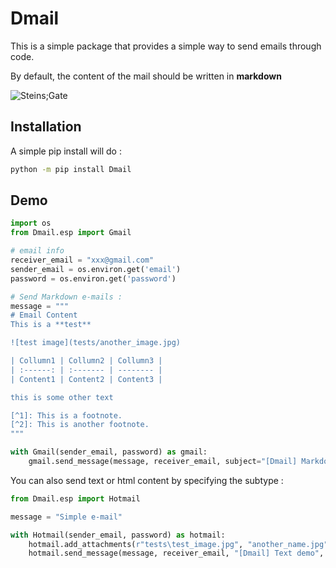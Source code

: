 # Dmail

This is a simple package that provides a simple way to send emails through code.

By default, the content of the mail should be written  in **markdown**

![Steins;Gate](https://media.giphy.com/media/jGJWV3AnjiC4M/giphy.gif)

## Installation

A simple pip install will do :

```bash
python -m pip install Dmail
```

## Demo
```python
import os
from Dmail.esp import Gmail

# email info
receiver_email = "xxx@gmail.com"
sender_email = os.environ.get('email')
password = os.environ.get('password')

# Send Markdown e-mails :
message = """
# Email Content
This is a **test**

![test image](tests/another_image.jpg)

| Collumn1 | Collumn2 | Collumn3 |
| :------: | :------- | -------- |
| Content1 | Content2 | Content3 |

this is some other text

[^1]: This is a footnote.
[^2]: This is another footnote.
"""

with Gmail(sender_email, password) as gmail:
    gmail.send_message(message, receiver_email, subject="[Dmail] Markdown Demo", attachments=r"tests\test_image.jpg")
```

You can also send text or html content by specifying the subtype :

```python
from Dmail.esp import Hotmail

message = "Simple e-mail"

with Hotmail(sender_email, password) as hotmail:
    hotmail.add_attachments(r"tests\test_image.jpg", "another_name.jpg")
    hotmail.send_message(message, receiver_email, "[Dmail] Text demo", subtype='text')
```
